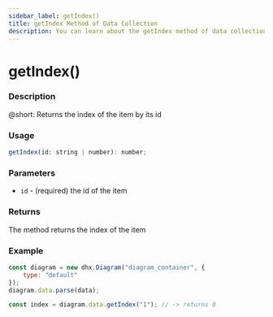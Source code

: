 ```yaml
---
sidebar_label: getIndex()
title: getIndex Method of Data Collection
description: You can learn about the getIndex method of data collection in the documentation of the DHTMLX JavaScript Diagram library. Browse developer guides and API reference, try out code examples and live demos, and download a free 30-day evaluation version of DHTMLX Diagram.
---
```


# getIndex()

### Description

@short: Returns the index of the item by its id

### Usage

~~~js
getIndex(id: string | number): number;
~~~

### Parameters

- `id` - (required) the id of the item

### Returns

The method returns the index of the item

### Example

~~~jsx {6}
const diagram = new dhx.Diagram("diagram_container", {
    type: "default"
});
diagram.data.parse(data);

const index = diagram.data.getIndex("1"); // -> returns 0
~~~